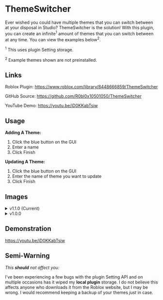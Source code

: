 # ThemeSwitcher

Ever wished you could have multiple themes that you can switch between at your disposal in Studio? ThemeSwitcher is the solution! With this plugin, you can create an infinite<sup>1</sup> amount of themes that you can switch between at any time. You can view the examples below<sup>2</sup>.

<sup>1</sup> This uses plugin Setting storage.

<sup>2</sup> Example themes shown are not preinstalled.

## Links
Roblox Plugin: https://www.roblox.com/library/8448666859/ThemeSwitcher

GitHub Source: https://github.com/R0bl0x10501050/ThemeSwitcher

YouTube Demo: https://youtu.be/iD0KKabTsiw

## Usage

**Adding A Theme:**
1. Click the blue button on the GUI
2. Enter a name
3. Click Finish

**Updating A Theme:**
1. Click the blue button on the GUI
2. Enter the name of theme you want to update
3. Click Finish

## Images

<details>
<summary>v1.1.0 (Current)</summary>
![v1.1.0](https://doy2mn9upadnk.cloudfront.net/uploads/default/original/4X/0/c/d/0cd94cec38c0b93a967022f9a0f3659283b02dca.png "v1.1.0 (Current)")
</details>

<details>
<summary>v1.0.0</summary>
![v1.0.0](https://doy2mn9upadnk.cloudfront.net/uploads/default/original/4X/9/8/5/985fc28963f8d85f83d49366610222d1ea0466ca.png "v1.0.0")
</details>

## Demonstration

https://youtu.be/iD0KKabTsiw

## Semi-Warning

*This **should** not affect you:*

I've been experiencing a few bugs with the plugin Setting API and on multiple occasions has it wiped my **local plugin** storage. I do not believe this affects anyone who downloads it from the Roblox website, but I may be wrong. I would recommend keeping a backup of your themes *just* in case.
